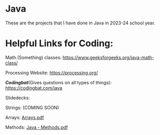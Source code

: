 # Java
These are the projects that I have done in Java in 2023-24 school year.


# Helpful Links for Coding:
Math.(Something) classes: https://www.geeksforgeeks.org/java-math-class/

Processing Website: https://processing.org/

***Codingbat***(Gives questions on all types of things): https://codingbat.com/java 

Slidedecks:

  Strings: (COMING SOON)
  
  Arrays: [Arrays.pdf](https://github.com/JR1258/Java/files/15434200/Arrays.pdf)

  Methods: [Java - Methods.pdf](https://github.com/JR1258/Java/files/15434202/Java.-.Methods.pdf)
